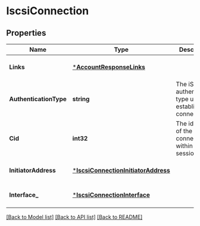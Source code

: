 # IscsiConnection

## Properties
Name | Type | Description | Notes
------------ | ------------- | ------------- | -------------
**Links** | [***AccountResponseLinks**](account_response__links.md) |  | [optional] [default to null]
**AuthenticationType** | **string** | The iSCSI authentication type used to establish the connection.  | [optional] [default to null]
**Cid** | **int32** | The identifier of the connection within the session.  | [optional] [default to null]
**InitiatorAddress** | [***IscsiConnectionInitiatorAddress**](iscsi_connection_initiator_address.md) |  | [optional] [default to null]
**Interface_** | [***IscsiConnectionInterface**](iscsi_connection_interface.md) |  | [optional] [default to null]

[[Back to Model list]](../README.md#documentation-for-models) [[Back to API list]](../README.md#documentation-for-api-endpoints) [[Back to README]](../README.md)


